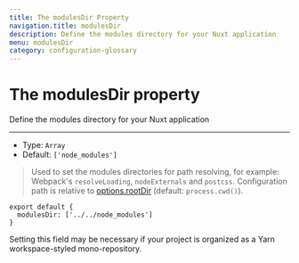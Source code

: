 ```yaml
---
title: The modulesDir Property
navigation.title: modulesDir
description: Define the modules directory for your Nuxt application
menu: modulesDir
category: configuration-glossary
---
```

# The modulesDir property

Define the modules directory for your Nuxt application

---

- Type: `Array`
- Default: `['node_modules']`

> Used to set the modules directories for path resolving, for example: Webpack's `resolveLoading`, `nodeExternals` and `postcss`. Configuration path is relative to [options.rootDir](/___documentation___configuration-glossary/configuration-rootdir) (default: `process.cwd()`).

```js{}[nuxt.config.js]
export default {
  modulesDir: ['../../node_modules']
}
```

Setting this field may be necessary if your project is organized as a Yarn workspace-styled mono-repository.
